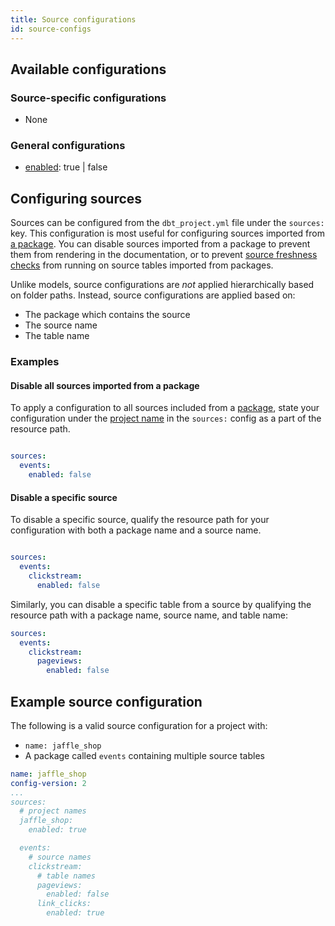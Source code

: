 ```yaml
---
title: Source configurations
id: source-configs
---
```


## Available configurations
### Source-specific configurations
* None

### General configurations
* [enabled](resource-configs/enabled.md): true | false

## Configuring sources
Sources can be configured from the `dbt_project.yml` file under the `sources:`
key. This configuration is most useful for configuring sources imported from
[a package](package-management). You can disable sources imported from a package
to prevent them from rendering in the documentation, or to prevent
[source freshness checks](using-sources#snapshotting-source-data-freshness)
from running on source tables imported from packages.

Unlike models, source configurations are _not_ applied hierarchically based on
folder paths. Instead, source configurations are applied based on:
 - The package which contains the source
 - The source name
 - The table name


### Examples
#### Disable all sources imported from a package
To apply a configuration to all sources included from a [package](package-management),
state your configuration under the [project name](project-configs/name.md) in the
`sources:` config as a part of the resource path.


<File name='dbt_project.yml'>

```yml

sources:
  events:
    enabled: false
```

</File>


#### Disable a specific source

To disable a specific source, qualify the resource path for your configuration
with both a package name and a source name.


<File name='dbt_project.yml'>

```yml

sources:
  events:
    clickstream:
      enabled: false
```

</File>

Similarly, you can disable a specific table from a source by qualifying the
resource path with a package name, source name, and table name:

<File name='dbt_project.yml'>

```yml
sources:
  events:
    clickstream:
      pageviews:
        enabled: false
```

</File>


## Example source configuration
The following is a valid source configuration for a project with:
* `name: jaffle_shop`
* A package called `events` containing multiple source tables


<File name='dbt_project.yml'>

```yml
name: jaffle_shop
config-version: 2
...
sources:
  # project names
  jaffle_shop:
    enabled: true

  events:
    # source names
    clickstream:
      # table names
      pageviews:
        enabled: false
      link_clicks:
        enabled: true
```

</File>
